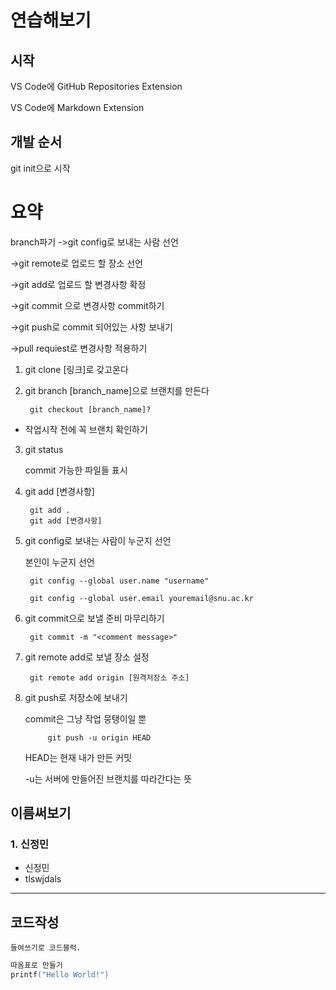 # 연습해보기


## 시작
VS Code에 GitHub Repositories Extension 


VS Code에 Markdown Extension
## 개발 순서
git init으로 시작

# 요약
branch파기
->git config로 보내는 사람 선언

->git remote로 업로드 할 장소 선언

->git add로 업로드 할 변경사항 확정

 ->git commit 으로 변경사항 
 commit하기

 ->git push로 commit 되어있는 사항 보내기
 
 ->pull requiest로 변경사항 적용하기

1. git clone [링크]로 갖고온다
2. git branch [branch_name]으로 브랜치를 만든다

        git checkout [branch_name]?


+ 작업시작 전에 꼭 브랜치 확인하기
3. git status

    commit 가능한 파일들 표시

4. git add [변경사항]
    
        git add .
        git add [변경사항]
    
5. git config로 보내는 사람이 누군지 선언

    본인이 누군지 선언

        git config --global user.name "username"

        git config --global user.email youremail@snu.ac.kr
6. git commit으로 보낼 준비 마무리하기

        git commit -m "<comment message>"


7. git remote add로 보낼 장소 설정

        git remote add origin [원격저장소 주소]

8. git push로 저장소에 보내기
    
    commit은 그냥 작업 뭉탱이일 뿐

            git push -u origin HEAD

    HEAD는 현재 내가 만든 커밋

    -u는 서버에 만들어진 브랜치를 따라간다는 뜻


## 이름써보기
### 1. 신정민
+ 신정민
+ tlswjdals

-------------
## 코드작성
    들여쓰기로 코드블럭.
``` C
따옴표로 만들기
printf("Hello World!")
``` 

